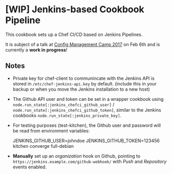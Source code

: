 # [WIP] Jenkins-based Cookbook Pipeline

This cookbook sets up a Chef CI/CD based on Jenkins Pipelines.

It is subject of a talk at [Config Management Camp 2017](http://cfgmgmtcamp.eu/schedule/chef/steffen-gebert.html) on Feb 6th and is currently a **work in progress**!


## Notes

- Private key for chef-client to communincate with the Jenkins API is stored in `/etc/chef-jenkins-api.key` by default. (include this in your backup or when you move the Jenkins installation to a new host)


- The Github API user and token can be set in a wrapper cookbook using `node.run_state[:jenkins_chefci_github_user]` / `node.run_state[:jenkins_chefci_github_token]`, similar to the Jenkins cookbooks `node.run_state[:jenkins_private_key]`.

- For testing purposes (test-kitchen), the Github user and password will be read from environment variables:

    JENKINS_GITHUB_USER=johndoe JENKINS_GITHUB_TOKEN=123456 kitchen converge full-debian

- **Manually** set up an _organization_ hook on Github, pointing to `https://jenkins.example.com/github-webhook/` with _Push_ and _Repository_ events enabled. 
